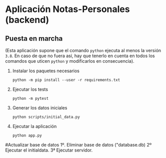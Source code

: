 # Aplicación Notas-Personales (backend)

## Puesta en marcha

(Esta aplicación supone que el comando `python` ejecuta al menos la versión `3.8`. En caso de que no fuera así, hay que tenerlo en cuenta en todos los comandos que uticen `python` y modificarlos en consecuencia).

1. Instalar los paquetes necesarios

    `python -m pip install --user -r requirements.txt`

2. Ejecutar los tests

    `python -m pytest`

3. Generar los datos iniciales

    `python scripts/initial_data.py`

4. Ejecutar la aplicación

    `python app.py`

#Actualizar base de datos
1º. Eliminar base de datos ("database.db)
2º  Ejecutar el initialdata.
3ª  Ejecutar servidor.

